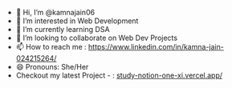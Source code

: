 - 👋 Hi, I’m @kamnajain06
- 👀 I’m interested in Web Development
- 🌱 I’m currently learning DSA
- 💞️ I’m looking to collaborate on Web Dev Projects
- 📫 How to reach me : https://www.linkedin.com/in/kamna-jain-024215264/
- 😄 Pronouns: She/Her
- Checkout my latest Project - :  [study-notion-one-xi.vercel.app/](https://study-notion-one-xi.vercel.app/)

<!---
kamnajain06/kamnajain06 is a ✨ special ✨ repository because its `README.md` (this file) appears on your GitHub profile.
You can click the Preview link to take a look at your changes.
--->

